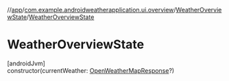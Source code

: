 //[app](../../../index.md)/[com.example.androidweatherapplication.ui.overview](../index.md)/[WeatherOverviewState](index.md)/[WeatherOverviewState](-weather-overview-state.md)

# WeatherOverviewState

[androidJvm]\
constructor(currentWeather: [OpenWeatherMapResponse](../../com.example.androidweatherapplication.model/-open-weather-map-response/index.md)?)

